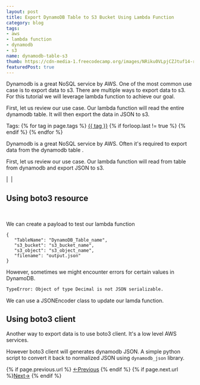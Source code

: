 ```yaml
---
layout: post
title: Export DynamoDB Table to S3 Bucket Using Lambda Function
category: blog
tags:
- aws
- lambda function 
- dynamodb
- s3
name: dynamodb-table-s3
thumb: https://cdn-media-1.freecodecamp.org/images/NRiku0VLpjCZJtuf14-rhKFtFpHe2iqs9oZP
featuredPost: true
---
```


<p> Dynamodb is a great NoSQL service by AWS. One of the most common use case is to export data to s3. There are multiple ways to export data to s3. For this tutorial we will leverage lambda function to achieve our goal.
</p>

First, let us review our use case. Our lambda function will read the entire dynamodb table. It will then export the data in JSON to s3.<!-- truncate_here -->

<p>Tags: {% for tag in page.tags %} <a class="mytag" href="/tag/{{ tag }}" title="View posts tagged with &quot;{{ tag }}&quot;">{{ tag }}</a>  {% if forloop.last != true %} {% endif %} {% endfor %} </p>

Dynamodb is a great NoSQL service by AWS. Often it's required to export data from the dynamodb table .


First, let us review our use case. Our lambda function will read from table from dynamodb and export JSON to s3.


| <img align="center" src="{{ root_url }}/img/dynamodbexport.png" alt="" /> |


## Using boto3 resource

<br>

<script src="https://gist.github.com/tushar-sharma/71d7b985435d2719d73dbf927e2c966a.js"></script>


We can create a payload to test our lambda function 


```
{
   "TableName": "DynamoDB_Table_name",
   "s3_bucket": "s3_bucket_name",
   "s3_object": "s3_object_name",
   "filename": "output.json"
}
```


However, sometimes we might encounter errors for certain values in DynamoDB.  


```bash
TypeError: Object of type Decimal is not JSON serializable. 
```

We can use a JSONEncoder class to update our lamda function. 


<script src="https://gist.github.com/tushar-sharma/4d5c8a61cae95198e6033789e5dd604d.js"></script>

## Using boto3 client

Another way to export data is to use boto3 client. It's a low level AWS services. 

<script src="https://gist.github.com/tushar-sharma/2d8898fd4ae7cd629657d9a241c7d829.js"></script>



However boto3 client will generates dynamodb JSON. A simple python script to convert it back to normalized JSON using `dynamodb_json` library.

<script src="https://gist.github.com/tushar-sharma/e7ee63cd8dcdbd2767ac34846762b72e.js"></script>

<nav class="pagination clear" style="padding-bottom:20px;">
{% if page.previous.url %} <a class="prev-item" href="{{page.previous.url}}" title="Previous Post: {{page.previous.title}}">&larr;Previous</a>   {% endif %}  {% if page.next.url %}<a class="next-item" href="{{page.next.url}}" title="Next Post: {{page.next.title}}">Next&rarr;</a>         {% endif %}
</nav>
